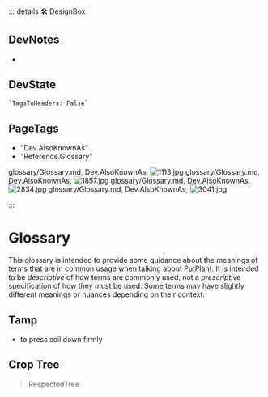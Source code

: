 ::: details 🛠 <dev>DesignBox</dev>

## DevNotes

-

## DevState

```py
`TagsToHeaders: False`
```

<h2>PageTags</h2>

- "Dev.AlsoKnownAs"
- "Reference.Glossary"

glossary/Glossary.md, <dev>Dev.AlsoKnownAs</dev>, ![1113.jpg](/PaperPhoto/1113.jpg)
glossary/Glossary.md, <dev>Dev.AlsoKnownAs</dev>, ![1857.jpg](/PaperPhoto/1857.jpg)
glossary/Glossary.md, <dev>Dev.AlsoKnownAs</dev>, ![2834.jpg](/PaperPhoto/2834.jpg)
glossary/Glossary.md, <dev>Dev.AlsoKnownAs</dev>, ![3041.jpg](/PaperPhoto/3041.jpg)

:::

# Glossary

This glossary is intended to provide some guidance about the meanings of terms that are in common usage when talking about [PutPlant](/guide/What/WhatPlantbeta). It is intended to be *descriptive* of how terms are commonly used, not a *prescriptive* specification of how they must be used. Some terms may have slightly different meanings or nuances depending on their context.



## Tamp


- to press soil down firmly

## Crop Tree

> RespectedTree

